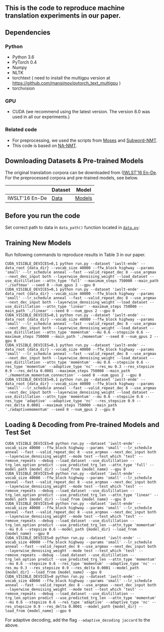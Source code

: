 ## This is the code to reproduce machine translation experiments in our paper.

Dependencies
------------------
### Python
* Python 3.6
* PyTorch 0.4
* Numpy
* NLTK
* torchtext ( need to install the multigpu version at https://github.com/mansimov/pytorch_text_multigpu )
* torchvision

### GPU
* CUDA (we recommend using the latest version. The version 8.0 was used in all our experiments.)

### Related code
* For preprocessing, we used the scripts from [Moses](https://github.com/moses-smt/mosesdecoder "Moses") and [Subword-NMT](https://github.com/rsennrich/subword-nmt "Subword-NMT").
* This code is based on [NA-NMT](https://github.com/MultiPath/NA-NMT "NA-NMT").

Downloading Datasets & Pre-trained Models
------------------
The original translation corpora can be downloaded from ([IWLST'16 En-De](https://wit3.fbk.eu/). For the preprocessed corpora and pre-trained models, see below.

| | Dataset | Model |
| -------------      | --- | -------------  |
| IWSLT'16 En-De     | [Data](https://drive.google.com/file/d/1m7dZqEXHWPYcre6xxsFwFLrb9CRCZGmn/view?usp=sharing) | [Models](https://drive.google.com/open?id=1N8tfU5ttnov2jWk3-PHVMJClQA0pKXoN) |

Before you run the code
------------------
Set correct path to data in `data_path()` function located in [`data.py`](https://github.com/jasonleeinf/non-auto-decoding/blob/96f7765399133c79ad4d23768dd530ee3eb07990/data.py#L44):

Training New Models
------------------
Run following commands to reproduce results in Table 3 in our paper.

```
CUDA_VISIBLE_DEVICES=0,1 python run.py --dataset 'iwslt-ende' --data_root {data_dir} --vocab_size 40000 --ffw_block highway --params 'small' --lr_schedule anneal --fast --valid_repeat_dec 8 --use_argmax --next_dec_input both --layerwise_denoising_weight --load_dataset --use_distillation --attn_type 'full' --maximum_steps 750000 --main_path './softmax' --seed 0 --num_gpus 2 --gpu 0
CUDA_VISIBLE_DEVICES=0,1 python run.py --dataset 'iwslt-ende' --data_root {data_dir} --vocab_size 40000 --ffw_block highway --params 'small' --lr_schedule anneal --fast --valid_repeat_dec 8 --use_argmax --next_dec_input both --layerwise_denoising_weight --load_dataset --use_distillation --attn_type 'linear' --maximum_steps 750000 --main_path './linear' --seed 0 --num_gpus 2 --gpu 0
CUDA_VISIBLE_DEVICES=0,1 python run.py --dataset 'iwslt-ende' --data_root {data_dir} --vocab_size 40000 --ffw_block highway --params 'small' --lr_schedule anneal --fast --valid_repeat_dec 8 --use_argmax --next_dec_input both --layerwise_denoising_weight --load_dataset --use_distillation --attn_type 'momentum' --mu 0.6 --stepsize 0.6 --maximum_steps 750000 --main_path './momentum' --seed 0 --num_gpus 2 --gpu 0 
CUDA_VISIBLE_DEVICES=0,1 python run.py --dataset 'iwslt-ende' --data_root {data_dir} --vocab_size 40000 --ffw_block highway --params 'small' --lr_schedule anneal --fast --valid_repeat_dec 8 --use_argmax --next_dec_input both --layerwise_denoising_weight --load_dataset --use_distillation --attn_type 'momentum' --mu 0.6 --stepsize 0.6 --res_type 'momentum' --adaptive_type 'nc' --res_mu 0.3 --res_stepsize 0.9 --res_delta 0.0001 --maximum_steps 750000 --main_path './momentum_momentum_connection' --seed 0 --num_gpus 2 --gpu 0
CUDA_VISIBLE_DEVICES=0,1 python run.py --dataset 'iwslt-ende' --data_root {data_dir} --vocab_size 40000 --ffw_block highway --params 'small' --lr_schedule anneal --fast --valid_repeat_dec 8 --use_argmax --next_dec_input both --layerwise_denoising_weight --load_dataset --use_distillation --attn_type 'momentum' --mu 0.6 --stepsize 0.6 --res_type 'adaptive' --adaptive_type 'nc' --res_stepsize 0.9 --res_delta 0.0001 --maximum_steps 750000 --main_path './adaptivemomentum' --seed 0 --num_gpus 2 --gpu 0
```

Loading & Decoding from Pre-trained Models and Test Set
------------------
```
CUDA_VISIBLE_DEVICES=0 python run.py --dataset 'iwslt-ende' --vocab_size 40000 --ffw_block highway --params 'small' --lr_schedule anneal --fast --valid_repeat_dec 8 --use_argmax --next_dec_input both --layerwise_denoising_weight --mode test --test_which 'test' --remove_repeats --debug --load_dataset --use_distillation --trg_len_option predict --use_predicted_trg_len --attn_type 'full' --model_path {model_dir} --load_from {model_name} --gpu 0
CUDA_VISIBLE_DEVICES=0 python run.py --dataset 'iwslt-ende' --vocab_size 40000 --ffw_block highway --params 'small' --lr_schedule anneal --fast --valid_repeat_dec 8 --use_argmax --next_dec_input both --layerwise_denoising_weight --mode test --test_which 'test' --remove_repeats --debug --load_dataset --use_distillation --trg_len_option predict --use_predicted_trg_len --attn_type 'linear' --model_path {model_dir} --load_from {model_name} --gpu 0
CUDA_VISIBLE_DEVICES=0 python run.py --dataset 'iwslt-ende' --vocab_size 40000 --ffw_block highway --params 'small' --lr_schedule anneal --fast --valid_repeat_dec 8 --use_argmax --next_dec_input both --layerwise_denoising_weight --mode test --test_which 'test' --remove_repeats --debug --load_dataset --use_distillation --trg_len_option predict --use_predicted_trg_len --attn_type 'momentum' --mu 0.6 --stepsize 0.6 --model_path {model_dir} --load_from {model_name} --gpu 0
CUDA_VISIBLE_DEVICES=0 python run.py --dataset 'iwslt-ende' --vocab_size 40000 --ffw_block highway --params 'small' --lr_schedule anneal --fast --valid_repeat_dec 8 --use_argmax --next_dec_input both --layerwise_denoising_weight --mode test --test_which 'test' --remove_repeats --debug --load_dataset --use_distillation --trg_len_option predict --use_predicted_trg_len --attn_type 'momentum' --mu 0.6 --stepsize 0.6 --res_type 'momentum' --adaptive_type 'nc' --res_mu 0.3 --res_stepsize 0.9 --res_delta 0.0001 --model_path {model_dir} --load_from {model_name} --gpu 0
CUDA_VISIBLE_DEVICES=0 python run.py --dataset 'iwslt-ende' --vocab_size 40000 --ffw_block highway --params 'small' --lr_schedule anneal --fast --valid_repeat_dec 8 --use_argmax --next_dec_input both --layerwise_denoising_weight --mode test --test_which 'test' --remove_repeats --debug --load_dataset --use_distillation --trg_len_option predict --use_predicted_trg_len --attn_type 'momentum' --mu 0.6 --stepsize 0.6 --res_type 'adaptive' --adaptive_type 'nc' --res_stepsize 0.9 --res_delta 0.0001 --model_path {model_dir} --load_from {model_name} --gpu 0

```

For adaptive decoding, add the flag `--adaptive_decoding jaccard` to the above.
